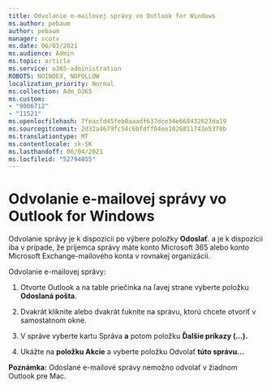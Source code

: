 ```yaml
---
title: Odvolanie e-mailovej správy vo Outlook for Windows
ms.author: pebaum
author: pebaum
manager: scotv
ms.date: 06/03/2021
ms.audience: Admin
ms.topic: article
ms.service: o365-administration
ROBOTS: NOINDEX, NOFOLLOW
localization_priority: Normal
ms.collection: Adm_O365
ms.custom:
- "9006712"
- "11521"
ms.openlocfilehash: 7feacfd45feb0aaadf637dce34e668432623da19
ms.sourcegitcommit: 2d32a4679fc54c6bfdff04ee1026811743e5370b
ms.translationtype: MT
ms.contentlocale: sk-SK
ms.lasthandoff: 06/04/2021
ms.locfileid: "52794055"
---
```

# <a name="how-to-recall-an-email-message-in-outlook-for-windows"></a>Odvolanie e-mailovej správy vo Outlook for Windows

Odvolanie správy je k dispozícii po výbere položky **Odoslať**. a je k dispozícii iba v prípade, že príjemca správy máte konto Microsoft 365 alebo konto Microsoft Exchange-mailového konta v rovnakej organizácii. 

Odvolanie e-mailovej správy:

1. Otvorte Outlook a na table priečinka na ľavej strane vyberte položku **Odoslaná pošta**.

1. Dvakrát kliknite alebo dvakrát ťuknite na správu, ktorú chcete otvoriť v samostatnom okne.

1. V správe vyberte kartu Správa **a** potom položku **Ďalšie príkazy (...).**

1. Ukážte na **položku Akcie** a vyberte položku Odvolať **túto správu...**

**Poznámka:** Odoslané e-mailové správy nemožno odvolať v žiadnom Outlook pre Mac.